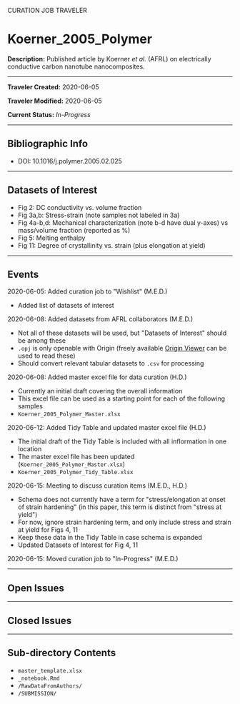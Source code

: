 CURATION JOB TRAVELER

# Koerner_2005_Polymer

**Description:** Published article by Koerner *et al.* (AFRL) on electrically conductive carbon nanotube nanocomposites.

---

**Traveler Created:** 2020-06-05

**Traveler Modified:** 2020-06-05

**Current Status:** *In-Progress*

---

## Bibliographic Info

* DOI: 10.1016/j.polymer.2005.02.025

---

## Datasets of Interest

* Fig 2: DC conductivity vs. volume fraction
* Fig 3a,b: Stress-strain (note samples not labeled in 3a)
* Fig 4a-b,d: Mechanical characterization (note b-d have dual y-axes) vs mass/volume fraction (reported as %)
* Fig 5: Melting enthalpy
* Fig 11: Degree of crystallinity vs. strain (plus elongation at yield)

---

## Events

2020-06-05: Added curation job to "Wishlist" (M.E.D.)
* Added list of datasets of interest

2020-06-08: Added datasets from AFRL collaborators (M.E.D.)
* Not all of these datasets will be used, but "Datasets of Interest" should be among these
* `.opj` is only openable with Origin (freely available [Origin Viewer](https://www.originlab.com/viewer/) can be used to read these)
* Should convert relevant tabular datasets to `.csv` for processing

2020-06-08: Added master excel file for data curation (H.D.)
* Currently an initial draft covering the overall information
* This excel file can be used as a starting point for each of the following samples
* `Koerner_2005_Polymer_Master.xlsx`

2020-06-12: Added Tidy Table and updated master excel file (H.D.)
* The initial draft of the Tidy Table is included with all inflormation in one location
* The master excel file has been updated (`Koerner_2005_Polymer_Master.xlsx`)
* `Koerner_2005_Polymer_Tidy_Table.xlsx`

2020-06-15: Meeting to discuss curation items (M.E.D., H.D.)
* Schema does not currently have a term for "stress/elongation at onset of strain hardening" (in this paper, this term is distinct from "stress at yield")
* For now, ignore strain hardening term, and only include stress and strain at yield for Figs 4, 11
* Keep these data in the Tidy Table in case schema is expanded
* Updated Datasets of Interest for Fig 4, 11

2020-06-15: Moved curation job to "In-Progress" (M.E.D.)



---

## Open Issues



---

## Closed Issues



---

## Sub-directory Contents

* `master_template.xlsx`
* `_notebook.Rmd`
* `/RawDataFromAuthors/`
* `/SUBMISSION/`
